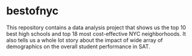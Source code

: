 # bestofnyc
This repository contains a data analysis project that shows us the top 10 best high schools and top 18 most cost-effective NYC neighborhoods. It also tells us a whole lot story about the impact of wide array of demographics on the overall student performance in SAT. 
